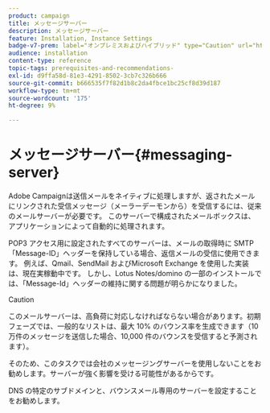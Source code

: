 ```yaml
---
product: campaign
title: メッセージサーバー
description: メッセージサーバー
feature: Installation, Instance Settings
badge-v7-prem: label="オンプレミスおよびハイブリッド" type="Caution" url="https://experienceleague.adobe.com/docs/campaign-classic/using/installing-campaign-classic/architecture-and-hosting-models/hosting-models-lp/hosting-models.html?lang=ja" tooltip="オンプレミスデプロイメントとハイブリッドデプロイメントにのみ適用されます"
audience: installation
content-type: reference
topic-tags: prerequisites-and-recommendations-
exl-id: d9ffa58d-81e3-4291-8502-3cb7c326b666
source-git-commit: b666535f7f82d1b8c2da4fbce1bc25cf8d39d187
workflow-type: tm+mt
source-wordcount: '175'
ht-degree: 9%

---
```


# メッセージサーバー{#messaging-server}



Adobe Campaignは送信メールをネイティブに処理しますが、返されたメールにリンクされた受信メッセージ（メーラーデーモンから）を受信するには、従来のメールサーバーが必要です。 このサーバーで構成されたメールボックスは、アプリケーションによって自動的に処理されます。

POP3 アクセス用に設定されたすべてのサーバーは、メールの取得時に SMTP 「Message-ID」ヘッダーを保持している場合、返信メールの受信に使用できます。 例えば、Qmail、SendMail およびMicrosoft Exchange を使用した実装は、現在実稼動中です。 しかし、Lotus Notes/domino の一部のインストールでは、「Message-Id」ヘッダーの維持に関する問題が明らかになりました。

>[!CAUTION]
>
>このメールサーバーは、高負荷に対応しなければならない場合があります。初期フェーズでは、一般的なリストは、最大 10% のバウンス率を生成できます（10 万件のメッセージを送信した場合、10,000 件のバウンスを受信すると予測されます）。
>
>そのため、このタスクでは会社のメッセージングサーバーを使用しないことをお勧めします。サーバーが強く影響を受ける可能性があるからです。
>
>DNS の特定のサブドメインと、バウンスメール専用のサーバーを設定することをお勧めします。
